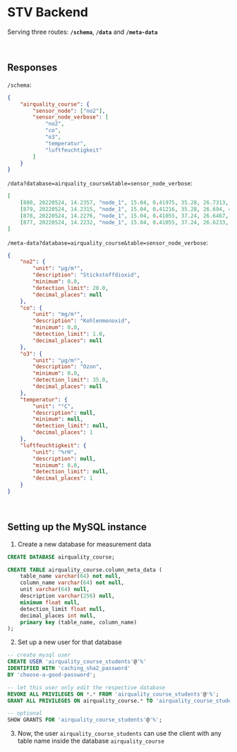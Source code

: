 # STV Backend

Serving three routes: **`/schema`**, **`/data`** and **`/meta-data`**

<br/>

## Responses

`/schema`:

```json
{
    "airquality_course": {
        "sensor_node": ["no2"],
        "sensor_node_verbose": [
            "no2",
            "co",
            "o3",
            "temperatur",
            "luftfeuchtigkeit"
        ]
    }
}
```

`/data?database=airquality_course&table=sensor_node_verbose`:

```json
[
    [880, 20220524, 14.2357, "node_1", 15.04, 0.41975, 35.28, 26.7313, 43.15],
    [879, 20220524, 14.2315, "node_1", 15.04, 0.41216, 35.28, 26.694, 43.2433],
    [878, 20220524, 14.2276, "node_1", 15.04, 0.41055, 37.24, 26.6467, 43.24],
    [877, 20220524, 14.2232, "node_1", 15.04, 0.41055, 37.24, 26.6233, 43.19]
]
```

`/meta-data?database=airquality_course&table=sensor_node_verbose`:

```json
{
    "no2": {
        "unit": "µg/m³",
        "description": "Stickstoffdioxid",
        "minimum": 0.0,
        "detection_limit": 20.0,
        "decimal_places": null
    },
    "co": {
        "unit": "mg/m³",
        "description": "Kohlenmonoxid",
        "minimum": 0.0,
        "detection_limit": 1.0,
        "decimal_places": null
    },
    "o3": {
        "unit": "µg/m³",
        "description": "Ozon",
        "minimum": 0.0,
        "detection_limit": 35.0,
        "decimal_places": null
    },
    "temperatur": {
        "unit": "°C",
        "description": null,
        "minimum": null,
        "detection_limit": null,
        "decimal_places": 1
    },
    "luftfeuchtigkeit": {
        "unit": "%rH",
        "description": null,
        "minimum": 0.0,
        "detection_limit": null,
        "decimal_places": 1
    }
}
```

<br/>

## Setting up the MySQL instance

1. Create a new database for measurement data

```sql
CREATE DATABASE airquality_course;

CREATE TABLE airquality_course.column_meta_data (
    table_name varchar(64) not null,
    column_name varchar(64) not null,
    unit varchar(64) null,
    description varchar(256) null,
    minimum float null,
    detection_limit float null,
    decimal_places int null,
    primary key (table_name, column_name)
);
```

2. Set up a new user for that database

```sql
-- create mysql user
CREATE USER 'airquality_course_students'@'%'
IDENTIFIED WITH 'caching_sha2_password'
BY 'choose-a-good-password';

-- let this user only edit the respective database
REVOKE ALL PRIVILEGES ON *.* FROM 'airquality_course_students'@'%';
GRANT ALL PRIVILEGES ON airquality_course.* TO 'airquality_course_students'@'%';

-- optional
SHOW GRANTS FOR 'airquality_course_students'@'%';
```

3. Now, the user `airquality_course_students` can use the client with any table name inside the database `airquality_course`
